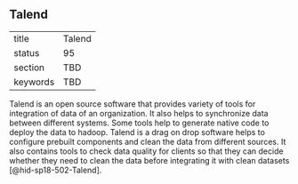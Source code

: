 ## Talend


|          |        |
| -------- | ------ |
| title    | Talend |
| status   | 95     |
| section  | TBD    |
| keywords | TBD    |




Talend is an open source software that provides variety of tools for
integration of data of an organization. It also helps to synchronize
data between different systems. Some tools help to generate native code
to deploy the data to hadoop. Talend is a drag on drop software helps to
configure prebuilt components and clean the data from different sources.
It also contains tools to check data quality for clients so that they
can decide whether they need to clean the data before integrating it
with clean datasets [@hid-sp18-502-Talend].
